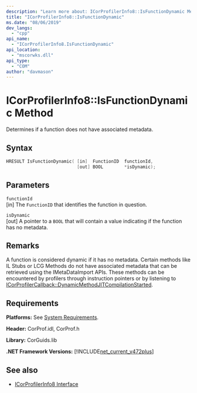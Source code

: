 ```yaml
---
description: "Learn more about: ICorProfilerInfo8::IsFunctionDynamic Method"
title: "ICorProfilerInfo8::IsFunctionDynamic"
ms.date: "08/06/2019"
dev_langs:
  - "cpp"
api_name:
  - "ICorProfilerInfo8.IsFunctionDynamic"
api_location:
  - "mscorwks.dll"
api_type:
  - "COM"
author: "davmason"
---
```

# ICorProfilerInfo8::IsFunctionDynamic Method

Determines if a function does not have associated metadata.

## Syntax

```cpp
HRESULT IsFunctionDynamic( [in]  FunctionID  functionId,
                           [out] BOOL        *isDynamic);
```

## Parameters

`functionId`\
[in]  The `FunctionID` that identifies the function in question.

`isDynamic`\
[out] A pointer to a `BOOL` that will contain a value indicating if the function has no metadata.

## Remarks

A function is considered dynamic if it has no metadata. Certain methods like IL Stubs or LCG Methods do not have associated metadata that can be retrieved using the IMetaDataImport APIs. These methods can be encountered by profilers through instruction pointers or by listening to [ICorProfilerCallback::DynamicMethodJITCompilationStarted](icorprofilercallback8-dynamicmethodjitcompilationstarted-method.md).

## Requirements

**Platforms:** See [System Requirements](../../get-started/system-requirements.md).

**Header:** CorProf.idl, CorProf.h

**Library:** CorGuids.lib

**.NET Framework Versions:** [!INCLUDE[net_current_v472plus](../../../../includes/net-current-v472plus.md)]

## See also

- [ICorProfilerInfo8 Interface](icorprofilerinfo8-interface.md)
